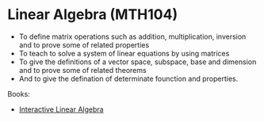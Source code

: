 # Linear Algebra (MTH104)

- To define matrix operations such as addition, multiplication, inversion and to prove some of related properties
- To teach to solve a system of linear equations by using matrices
- To give the definitions of a vector space, subspace, base and dimension and to prove some of related theorems
- And to give the defination of determinate founction and properties.

Books:
- [Interactive Linear Algebra](https://textbooks.math.gatech.edu/ila/)